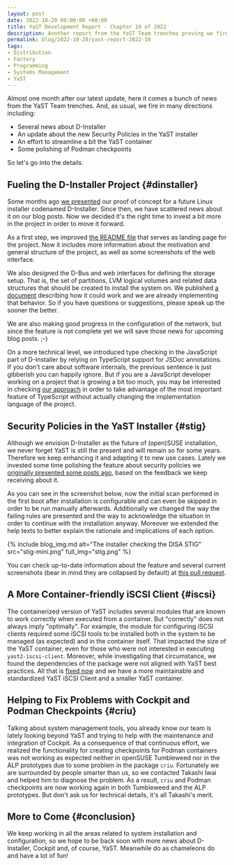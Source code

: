 ```yaml
---
layout: post
date: 2022-10-20 06:00:00 +00:00
title: YaST Development Report - Chapter 10 of 2022
description: Another report from the YaST Team trenches proving we fire in many directions
permalink: blog/2022-10-20/yast-report-2022-10
tags:
- Distribution
- Factory
- Programming
- Systems Management
- YaST
---
```


Almost one month after our latest update, here it comes a bunch of news from the YaST Team trenches. And, as usual, we fire in many directions including:

  - Several news about D-Installer
  - An update about the new Security Policies in the YaST installer
  - An effort to streamline a bit the YaST container
  - Some polishing of Podman checkpoints

So let's go into the details.

## Fueling the D-Installer Project {#dinstaller}

Some months ago [we
presented]({{site.baseurl}}/blog/2022-01-18/announcing-the-d-installer-project) our proof of concept
for a future Linux installer codenamed D-Installer. Since then, we have scattered news about it on
our blog posts. Now we decided it's the right time to invest a bit more in the project in order to
move it forward.

As a first step, we improved [the README
file](https://github.com/yast/d-installer/blob/master/README.md) that serves as landing page for the
project. Now it includes more information about the motivation and general structure of the project,
as well as some screenshots of the web interface.

We also designed the D-Bus and web interfaces for defining the storage setup. That is, the set of
partitions, LVM logical volumes and related data structures that should be created to install the
system on. We published [a
document](https://github.com/yast/d-installer/blob/master/doc/storage_ui.md) describing how it could
work and we are already implementing that behavior. So if you have questions or suggestions, please
speak up the sooner the better.

We are also making good progress in the configuration of the network, but since the feature is
not complete yet we will save those news for upcoming blog posts. ;-)

On a more technical level, we introduced type checking in the JavaScript part of D-Installer by
relying on TypeScript support for JSDoc annotations. If you don't care about software internals,
the previous sentence is just gibberish you can happily ignore. But if you are a JavaScript
developer working on a project that is growing a bit too much, you may be interested in checking
[our approach](https://github.com/yast/d-installer/pull/257) in order to take advantage of the
most important feature of TypeScript without actually changing the implementation language of the
project.

## Security Policies in the YaST Installer {#stig}

Although we envision D-Installer as the future of (open)SUSE installation, we never forget YaST is
still the present and will remain so for some years. Therefore we keep enhancing it and adapting it
to new use cases. Lately we invested some time polishing the feature about security policies we
[originally presented some posts ago]({{site.baseurl}}/blog/2022-08-23/yast-report-2022-7#policies),
based on the feedback we keep receiving about it.

As you can see in the screenshot below, now the initial scan performed in the first boot after
installation is configurable and can even be skipped in order to be run manually afterwards.
Additionally we changed the way the failing rules are presented and the way to acknowledge the
situation in order to continue with the installation anyway. Moreover we extended the help texts to
better explain the rationale and implications of each option.

{% include blog_img.md alt="The installer checking the DISA STIG"
src="stig-mini.png" full_img="stig.png" %}

You can check up-to-date information about the feature and several current screenshots (bear in mind
they are collapsed by default) at [this pull
request](https://github.com/yast/yast-security/pull/142).

## A More Container-friendly iSCSI Client {#iscsi}

The containerized version of YaST includes several modules that are known to work correctly when
executed from a container. But "correctly" does not always imply "optimally". For example, the
module for configuring iSCSI clients required some iSCSI tools to be installed both in the system to
be managed (as expected) and in the container itself. That impacted the size of the YaST container,
even for those who were not interested in executing `yast2-iscsi-client`. Moreover, while
investigating that circumstance, we found the dependencies of the package were not aligned with YaST
best practices. All that is [fixed now](https://github.com/yast/yast-iscsi-client/pull/121) and we
have a more maintainable and standardized YaST iSCSI Client and a smaller YaST container.

## Helping to Fix Problems with Cockpit and Podman Checkpoints {#criu}

Talking about system management tools, you already know our team is lately looking beyond YaST and
trying to help with the maintenance and integration of Cockpit. As a consequence of that continuous
effort, we realized the functionality for creating checkpoints for Podman containers was not working
as expected neither in openSUSE Tumbleweed nor in the ALP prototypes due to some problem in the package
`criu`. Fortunately we are surrounded by people smarter than us, so we contacted Takashi Iwai and
helped him to diagnose the problem. As a result, `criu` and Podman checkpoints are now working again
in both Tumbleweed and the ALP prototypes. But don't ask us for technical details, it's all
Takashi's merit.

## More to Come {#conclusion}

We keep working in all the areas related to system installation and configuration, so we hope to be
back soon with more news about D-Installer, Cockpit and, of course, YaST. Meanwhile do as chameleons
do and have a lot of fun!
